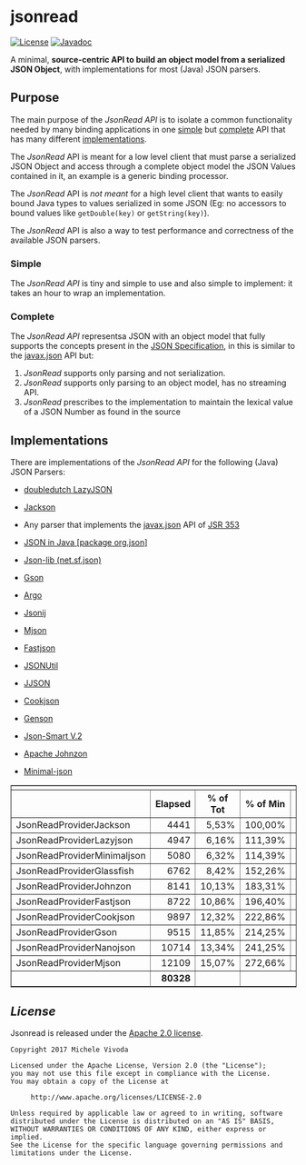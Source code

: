 # jsonread
[![License](https://img.shields.io/badge/license-Apache%202-4EB1BA.svg)](https://www.apache.org/licenses/LICENSE-2.0.html)
[![Javadoc](http://javadoc-badge.appspot.com/org.eleusoft/jsonread_1.0.0.svg?label=Javadoc)](https://eleusoft.github.io/jsonread/apidocs/)

A minimal, <b>source-centric API to build an object model from a serialized JSON Object</b>, with implementations for most (Java) JSON parsers.

## Purpose

<p>The main purpose of the <em>JsonRead API</em> is to isolate a common functionality needed by many binding applications in one <A href='#simple'>simple</a> but <A href='#complete'>complete</a> API that has many different <A href='#implementations'>implementations</a>.

<p>The <em>JsonRead</em> API is meant for a low level client that must parse a serialized JSON Object
and access through a complete object model the JSON Values contained in it, an example is a generic binding processor.

<p>The <em>JsonRead</em> API is <em>not meant</em> for a high level client that wants to easily bound Java types 
to values serialized in some JSON  (Eg: no accessors to bound values like <code>getDouble(key)</code> or <code>getString(key)</code>).

<p>The <em>JsonRead</em> API is also a way to test performance and correctness of the available JSON parsers.

### Simple

<p>The <em>JsonRead API</em> is tiny and simple to use and also simple to implement: it takes an hour to wrap an implementation.

### Complete

<p>The <em>JsonRead API</em> representsa JSON with an object model
that fully supports the concepts present in the <A href='https://tools.ietf.org/html/rfc7159'>JSON Specification</A>,
in this is similar to the 
<A target='_blank' href='https://json-processing-spec.java.net/nonav/releases/1.0/pfd-draft/javadocs/index.html'>javax.json</A> API
but:
	<ol>
	<li><em>JsonRead</em> supports only parsing and not serialization.
	<li><em>JsonRead</em> supports only parsing to an object model, has no streaming API.
	<li><em>JsonRead</em> prescribes to the implementation to maintain the lexical value of a JSON Number as found in the source 
	</ol>
	


## Implementations

<p>There are implementations of the <em>JsonRead API</em> for the following (Java) JSON Parsers:

<ul>
	<li><p><A target='_blank' href='https://github.com/doubledutch/LazyJSON'>doubledutch LazyJSON</A>
	<li><p><A target='_blank' href='https://github.com/FasterXML/jackson'>Jackson</A>
	<li><p>Any parser that implements the <A href='https://docs.oracle.com/javaee/7/api/javax/json/package-summary.html'>javax.json</A> 
	API of <a target='_blank' href='https://jsonp.java.net/'>JSR 353</a>
	<li><p><A target='_blank' href='https://github.com/stleary/JSON-java'>JSON in Java [package org.json]</A>
	<li><p><A target='_blank' href='https://json-lib.sourceforge.net/'>Json-lib (net.sf.json)</A>
	<li><p><A target='_blank' href='https://github.com/google/gson'>Gson</A>
	<li><p><A target='_blank' href='https://sourceforge.net/projects/argo/'>Argo</A>
	<li><p><A target='_blank' href='https://bitbucket.org/jmarsden/jsonij/wiki/Home'>Jsonij</A>
	<li><p><A target='_blank' href='https://bolerio.github.io/mjson/'>Mjson</A>
	<li><p><A target='_blank' href='https://sourceforge.net/projects/fastjson/'>Fastjson</A>
	<li><p><A target='_blank' href='https://github.com/billdavidson/JSONUtil'>JSONUtil</a>
	<li><p><A target='_blank' href='http://code.grobmeier.de/jjson/'>JJSON</a>
	<li><p><A target='_blank' href='http://cookjson.yuanheng.org/'>Cookjson</a>
	<li><p><A target='_blank' href='https://owlike.github.io/genson/'>Genson</a>
	<li><p><A target='_blank' href='https://github.com/netplex/json-smart-v2'>Json-Smart V.2</a>
	<li><p><A target='_blank' href='http://johnzon.apache.org/'>Apache Johnzon</a>
	<li><p><A target='_blank' href='https://github.com/ralfstx/minimal-json'>Minimal-json</a>
	
	
</ul>

<!-- table totals -->
<TABLE border cellspacing=0><TR><TD colspan=99><TR><th></th><th>Elapsed</th><th>% of Tot</th><th>% of Min</th><th>% of Max</th><th width=300></th></TR><TR><TD>JsonReadProviderJackson</TD><TD align=right>4441</TD><TD align=right>5,53%</TD><TD align=right>100,00%</TD><TD align=right>36,68%</TD><td><DIV TITLE='JsonReadProviderJackson 
duration:4441') STYLE='overflow:hidden;height:15px;width:110px;background-color:#12c'></DIV></td></TR><TR><TD>JsonReadProviderLazyjson</TD><TD align=right>4947</TD><TD align=right>6,16%</TD><TD align=right>111,39%</TD><TD align=right>40,85%</TD><td><DIV TITLE='JsonReadProviderLazyjson 
duration:4947') STYLE='overflow:hidden;height:15px;width:123px;background-color:#190'></DIV></td></TR><TR><TD>JsonReadProviderMinimaljson</TD><TD align=right>5080</TD><TD align=right>6,32%</TD><TD align=right>114,39%</TD><TD align=right>41,95%</TD><td><DIV TITLE='JsonReadProviderMinimaljson 
duration:5080') STYLE='overflow:hidden;height:15px;width:126px;background-color:#1f4'></DIV></td></TR><TR><TD>JsonReadProviderGlassfish</TD><TD align=right>6762</TD><TD align=right>8,42%</TD><TD align=right>152,26%</TD><TD align=right>55,84%</TD><td><DIV TITLE='JsonReadProviderGlassfish 
duration:6762') STYLE='overflow:hidden;height:15px;width:168px;background-color:#258'></DIV></td></TR><TR><TD>JsonReadProviderJohnzon</TD><TD align=right>8141</TD><TD align=right>10,13%</TD><TD align=right>183,31%</TD><TD align=right>67,23%</TD><td><DIV TITLE='JsonReadProviderJohnzon 
duration:8141') STYLE='overflow:hidden;height:15px;width:202px;background-color:#2bc'></DIV></td></TR><TR><TD>JsonReadProviderFastjson</TD><TD align=right>8722</TD><TD align=right>10,86%</TD><TD align=right>196,40%</TD><TD align=right>72,03%</TD><td><DIV TITLE='JsonReadProviderFastjson 
duration:8722') STYLE='overflow:hidden;height:15px;width:217px;background-color:#320'></DIV></td></TR><TR><TD>JsonReadProviderCookjson</TD><TD align=right>9897</TD><TD align=right>12,32%</TD><TD align=right>222,86%</TD><TD align=right>81,73%</TD><td><DIV TITLE='JsonReadProviderCookjson 
duration:9897') STYLE='overflow:hidden;height:15px;width:246px;background-color:#384'></DIV></td></TR><TR><TD>JsonReadProviderGson</TD><TD align=right>9515</TD><TD align=right>11,85%</TD><TD align=right>214,25%</TD><TD align=right>78,58%</TD><td><DIV TITLE='JsonReadProviderGson 
duration:9515') STYLE='overflow:hidden;height:15px;width:236px;background-color:#3e8'></DIV></td></TR><TR><TD>JsonReadProviderNanojson</TD><TD align=right>10714</TD><TD align=right>13,34%</TD><TD align=right>241,25%</TD><TD align=right>88,48%</TD><td><DIV TITLE='JsonReadProviderNanojson 
duration:10714') STYLE='overflow:hidden;height:15px;width:266px;background-color:#44c'></DIV></td></TR><TR><TD>JsonReadProviderMjson</TD><TD align=right>12109</TD><TD align=right>15,07%</TD><TD align=right>272,66%</TD><TD align=right>100,00%</TD><td><DIV TITLE='JsonReadProviderMjson 
duration:12109') STYLE='overflow:hidden;height:15px;width:301px;background-color:#4b0'></DIV></td></TR><TR><td></td><td align=right><b>80328</b></td><td></td></tr></TABLE>

## *License*

Jsonread is released under the [Apache 2.0 license](license.txt).


```
Copyright 2017 Michele Vivoda

Licensed under the Apache License, Version 2.0 (the "License");
you may not use this file except in compliance with the License.
You may obtain a copy of the License at

     http://www.apache.org/licenses/LICENSE-2.0

Unless required by applicable law or agreed to in writing, software
distributed under the License is distributed on an "AS IS" BASIS,
WITHOUT WARRANTIES OR CONDITIONS OF ANY KIND, either express or implied.
See the License for the specific language governing permissions and
limitations under the License.
```

